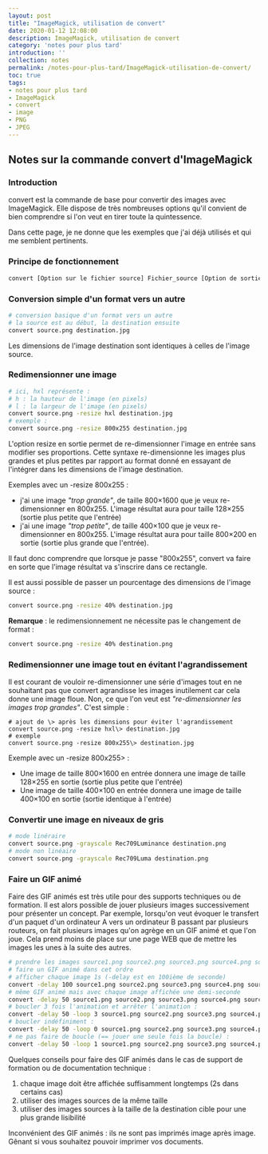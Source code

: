 ```yaml
---
layout: post
title: "ImageMagick, utilisation de convert"
date: 2020-01-12 12:08:00
description: ImageMagick, utilisation de convert
category: 'notes pour plus tard'
introduction: ''
collection: notes
permalink: /notes-pour-plus-tard/ImageMagick-utilisation-de-convert/
toc: true
tags:
- notes pour plus tard
- ImageMagick
- convert
- image
- PNG
- JPEG
---
```


## Notes sur la commande convert d'ImageMagick

### Introduction
convert est la commande de base pour convertir des images avec ImageMagick. Elle dispose de très nombreuses options qu'il convient de bien comprendre si l'on veut en tirer toute la quintessence.

Dans cette page, je ne donne que les exemples que j'ai déjà utilisés et qui me semblent pertinents.

### Principe de fonctionnement
``` bash
convert [Option sur le fichier source] Fichier_source [Option de sortie] Fichier_destination
```

### Conversion simple d'un format vers un autre
``` bash
# conversion basique d'un format vers un autre
# la source est au début, la destination ensuite
convert source.png destination.jpg
```

Les dimensions de l'image destination sont identiques à celles de l'image source.

### Redimensionner une image
``` bash
# ici, hxl représente :
# h : la hauteur de l'image (en pixels)
# l : la largeur de l'image (en pixels)
convert source.png -resize hxl destination.jpg
# exemple :
convert source.png -resize 800x255 destination.jpg
```
L'option resize en sortie permet de re-dimensionner l'image en entrée sans modifier ses proportions. Cette syntaxe re-dimensionne les images plus grandes et plus petites par rapport au format donné en essayant de l'intégrer dans les dimensions de l'image destination.

Exemples avec un -resize 800x255 :
* j'ai une image _"trop grande"_, de taille 800×1600 que je veux re-dimensionner en 800x255. L'image résultat aura pour taille 128×255 (sortie plus petite que l'entrée)
* j'ai une image _"trop petite"_, de taille 400×100 que je veux re-dimensionner en 800x255. L'image résultat aura pour taille 800×200 en sortie (sortie plus grande que l'entrée).

Il faut donc comprendre que lorsque je passe "800x255", convert va faire en sorte que l'image résultat va s'inscrire dans ce rectangle.

Il est aussi possible de passer un pourcentage des dimensions de l'image source :
``` bash
convert source.png -resize 40% destination.jpg
```

**Remarque** : le redimensionnement ne nécessite pas le changement de format :
``` bash
convert source.png -resize 40% destination.png
```


### Redimensionner une image tout en évitant l'agrandissement
Il est courant de vouloir re-dimensionner une série d'images tout en ne souhaitant pas que convert agrandisse les images inutilement car cela donne une image floue. Non, ce que l'on veut est _"re-dimensionner les images trop grandes"_. C'est simple :
```
# ajout de \> après les dimensions pour éviter l'agrandissement
convert source.png -resize hxl\> destination.jpg
# exemple
convert source.png -resize 800x255\> destination.jpg
```

Exemple avec un -resize 800x255\> :
* Une image de taille 800×1600 en entrée donnera une image de taille 128×255 en sortie (sortie plus petite que l'entrée)
* Une image de taille 400×100 en entrée donnera une image de taille 400×100 en sortie (sortie identique à l'entrée)

### Convertir une image en niveaux de gris
``` bash
# mode linéraire
convert source.png -grayscale Rec709Luminance destination.png
# mode non linéaire
convert source.png -grayscale Rec709Luma destination.png
```

### Faire un GIF animé
Faire des GIF animés est très utile pour des supports techniques ou de formation. Il est alors possible de jouer plusieurs images successivement pour présenter un concept. Par exemple, lorsqu'on veut évoquer le transfert d'un paquet d'un ordinateur A vers un ordinateur B passant par plusieurs routeurs, on fait plusieurs images qu'on agrège en un GIF animé et que l'on joue. Cela prend moins de place sur une page WEB que de mettre les images les unes à la suite des autres.
``` bash
# prendre les images source1.png source2.png source3.png source4.png source5.png
# faire un GIF animé dans cet ordre
# afficher chaque image 1s (-delay est en 100ième de seconde)
convert -delay 100 source1.png source2.png source3.png source4.png source5.png destination.gif
# même GIF animé mais avec chaque image affichée une demi-seconde
convert -delay 50 source1.png source2.png source3.png source4.png source5.png destination.gif
# boucler 3 fois l'animation et arrêter l'animation :
convert -delay 50 -loop 3 source1.png source2.png source3.png source4.png source5.png destination.gif
# boucler indéfiniment :
convert -delay 50 -loop 0 source1.png source2.png source3.png source4.png source5.png destination.gif
# ne pas faire de boucle (== jouer une seule fois la boucle) :
convert -delay 50 -loop 1 source1.png source2.png source3.png source4.png source5.png destination.gif
```

Quelques conseils pour faire des GIF animés dans le cas de support de formation ou de documentation technique :
1. chaque image doit être affichée suffisamment longtemps (2s dans certains cas)
2. utiliser des images sources de la même taille
3. utiliser des images sources à la taille de la destination cible pour une plus grande lisibilité

Inconvénient des GIF animés : ils ne sont pas imprimés image après image. Gênant si vous souhaitez pouvoir imprimer vos documents.
